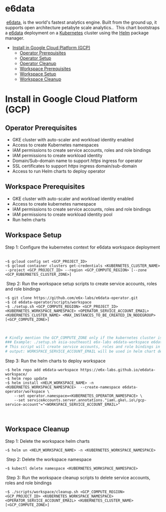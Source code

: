 # e6data <!-- omit in toc -->
​
[e6data](https://e6data.io/), is the world's fastest analytics engine. Built from the ground up, it supports open architecture petabyte scale analytics..
​
This chart bootstraps a [e6data](https://e6data.io/) deployment on a [Kubernetes](http://kubernetes.io) cluster using the [Helm](https://helm.sh) package manager.
​
- [Install in Google Cloud Platform (GCP)](#install-in-google-cloud-platform-gcp)
  - [Operator Prerequisites](#operator-prerequisites)
  - [Operator Setup](#operator-setup)
  - [Operator Cleanup](#operator-cleanup)
  - [Workspace Prerequisites](#workspace-prerequisites)
  - [Workspace Setup](#workspace-setup)
  - [Workspace Cleanup](#workspace-cleanup)
​
# Install in Google Cloud Platform (GCP)
## Operator Prerequisites
- GKE cluster with auto-scaler and workload identity enabled
- Access to create Kubernetes namespaces
- IAM permissions to create service accounts, roles and role bindings
- IAM permissions to create workload identity
- Domain/Sub-domain name to support _https_ ingress for operator
- SSL certificates to support _https_ ingress domain/sub-domain
- Access to run Helm charts to deploy operator
​
​
## Workspace Prerequisites
- GKE cluster with auto-scaler and workload identity enabled
- Access to create kubernetes namespace
- IAM permissions to create service accounts, roles and role bindings
- IAM permissions to create workload identity pool
- Run helm charts
​
## Workspace Setup
Step 1: Configure the kubernetes context for e6data workspace deployment
​
```console
~$ gcloud config set <GCP_PROJECT_ID>
~$ gcloud container clusters get-credentials <KUBERNETES_CLUSTER_NAME>  --project <GCP_PROJECT_ID> --region <GCP_COMPUTE_REGION> [--zone <GCP_KUBERNETES_CLUSTER_ZONE>]
```
​
Step 2: Run the workspace setup scripts to create service accounts, roles and role bindings
​
```console
~$ git clone https://github.com/e6x-labs/e6data-operator.git
~$ cd e6data-operator/scripts/workspace
~$ ./setup.sh <GCP_COMPUTE_REGION> <GCP_PROJECT_ID> <KUBERNETES_WORKSPACE_NAMESPACE> <OPERATOR_SERVICE_ACCOUNT_EMAIL> <KUBERNETES_CLUSTER_NAME> <MAX_INSTANCES_TO_BE_CREATED_IN_NODEGROUP> [<GCP_COMPUTE_ZONE>]
```
​
```bash
# Kindly mention the GCP_COMPUTE_ZONE only if the kubernetes cluster is zonal
### Example: ./setup.sh asia-southeast1 e6x-labs e6data-workspace e6data-operator-gate@e6x-labs-351604 iam-gke-351604 8 asia-southeast1-a
# This script will create service accounts, roles and role bindings in workspace namespace
# output: WORKSPACE_SERVICE_ACCOUNT_EMAIL will be used in helm chart deployment
```
Step 3: Run the helm charts to deploy workspace
​
```console
~$ helm repo add e6data-workspace https://e6x-labs.github.io/e6data-workspace/
~$ helm repo update
~$ helm install <HELM_WORKSPACE_NAME> -n <KUBERNETES_WORKSPACE_NAMESPACE>  --create-namespace e6data-operator/workspace \
    --set operator.namespace=<KUBERNETES_OPERATOR_NAMESPACE> \
    --set serviceAccounts.server.annotations."iam\.gke\.io\/gcp-service-account"="<WORKSPACE_SERVICE_ACCOUNT_EMAIL>"
```
​
## Workspace Cleanup
 Step 1: Delete the workspace helm charts
​
 ```console
~$ helm un <HELM_WORKSPACE_NAME> -n <KUBERNETES_WORKSPACE_NAMESPACE>
```
​
Step 2: Delete the workspace namespace
​
```console
~$ kubectl delete namespace <KUBERNETES_WORKSPACE_NAMESPACE>
```
​
Step 3: Run the workspace cleanup scripts to delete service accounts, roles and role bindings
​
```console
~$ ./scripts/workspace/cleanup.sh <GCP_COMPUTE_REGION> <GCP_PROJECT_ID> <KUBERNETES_WORKSPACE_NAMESPACE> <OPERATOR_SERVICE_ACCOUNT_EMAIL> <KUBERNETES_CLUSTER_NAME> [<GCP_COMPUTE_ZONE>]
```
